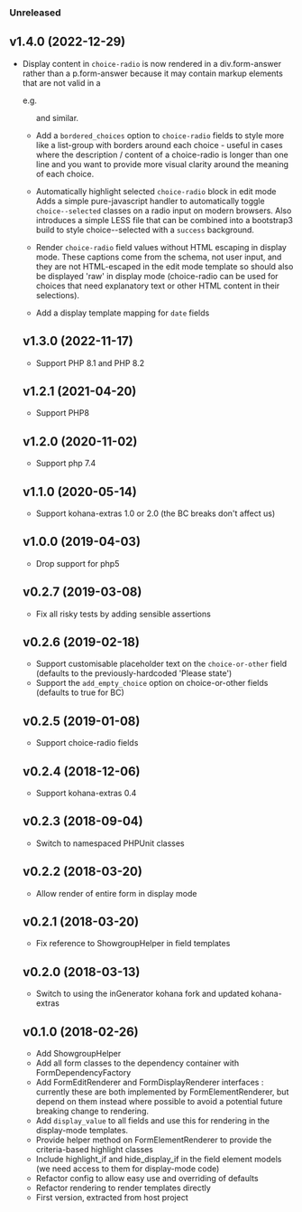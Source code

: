 ### Unreleased

## v1.4.0 (2022-12-29)

* Display content in `choice-radio` is now rendered in a div.form-answer rather than a p.form-answer
  because it may contain markup elements that are not valid in a <p> e.g. <ul> and similar.

* Add a `bordered_choices` option to `choice-radio` fields to style more like a list-group with borders around
  each choice - useful in cases where the description / content of a choice-radio is longer than one line and
  you want to provide more visual clarity around the meaning of each choice.

* Automatically highlight selected `choice-radio` block in edit mode
  Adds a simple pure-javascript handler to automatically toggle `choice--selected` classes on a radio input on modern
  browsers. Also introduces a simple LESS file that can be combined into a bootstrap3 build to style choice--selected
  with a `success` background.

* Render `choice-radio` field values without HTML escaping in display mode.
  These captions come from the schema, not user input, and they are not HTML-escaped in the edit mode template
  so should also be displayed 'raw' in display mode (choice-radio can be used for choices that need explanatory
  text or other HTML content in their selections).

* Add a display template mapping for `date` fields

## v1.3.0 (2022-11-17)

* Support PHP 8.1 and PHP 8.2

## v1.2.1 (2021-04-20)

* Support PHP8

## v1.2.0 (2020-11-02)

* Support php 7.4

## v1.1.0 (2020-05-14)

* Support kohana-extras 1.0 or 2.0 (the BC breaks don't affect us)

## v1.0.0 (2019-04-03)

* Drop support for php5

## v0.2.7 (2019-03-08)

* Fix all risky tests by adding sensible assertions

## v0.2.6 (2019-02-18)

* Support customisable placeholder text on the `choice-or-other` field (defaults to the 
  previously-hardcoded 'Please state')
* Support the `add_empty_choice` option on choice-or-other fields (defaults to true for BC)

## v0.2.5 (2019-01-08)

* Support choice-radio fields

## v0.2.4 (2018-12-06)

* Support kohana-extras 0.4

## v0.2.3 (2018-09-04)

* Switch to namespaced PHPUnit classes

## v0.2.2 (2018-03-20)

* Allow render of entire form in display mode

## v0.2.1 (2018-03-20)

* Fix reference to ShowgroupHelper in field templates

## v0.2.0 (2018-03-13)

* Switch to using the inGenerator kohana fork and updated kohana-extras

## v0.1.0 (2018-02-26)

* Add ShowgroupHelper
* Add all form classes to the dependency container with FormDependencyFactory
* Add FormEditRenderer and FormDisplayRenderer interfaces : currently these are 
  both implemented by FormElementRenderer, but depend on them instead where possible
  to avoid a potential future breaking change to rendering.
* Add `display_value` to all fields and use this for rendering in the display-mode
  templates.
* Provide helper method on FormElementRenderer to provide the criteria-based highlight classes
* Include highlight_if and hide_display_if in the field element models
  (we need access to them for display-mode code)
* Refactor config to allow easy use and overriding of defaults
* Refactor rendering to render templates directly
* First version, extracted from host project
